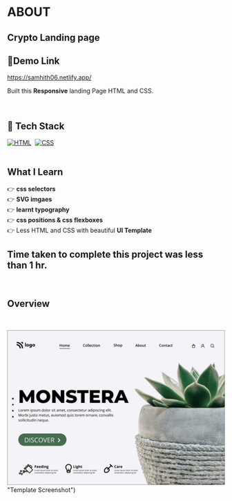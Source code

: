 #  ABOUT

## Crypto Landing page

## 🔗Demo Link
https://samhith06.netlify.app/

Built this **Responsive** landing Page HTML and CSS. 
<br>

<br>

## 📌 Tech Stack

[![HTML](https://img.shields.io/badge/html5%20-%23E34F26.svg?&style=for-the-badge&logo=html5&logoColor=white)](https://github.com/pk170970)&nbsp;
[![CSS](https://img.shields.io/badge/css3%20-%231572B6.svg?&style=for-the-badge&logo=css3&logoColor=white)](https://github.com/pk170970)&nbsp;
<br>
<br>



##  What I Learn

  👉 **css selectors** <br />
  👉 **SVG imgaes** <br>
  👉 **learnt typography** <br>
  👉 **css positions & css flexboxes** <br>
  👉 Less HTML and CSS with beautiful **UI Template** <br>


## Time taken to complete this project was less than **1 hr**.
<br>

##  Overview

<br>

![Screenshot](./preview.png) "Template Screenshot")